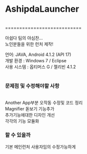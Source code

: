<h1>AshipdaLauncher</h1><br>
===========================<br>

아쉽다 팀의 야심찬...<br>
노인분들을 위한 런처 제작!<br>

언어: JAVA, Android 4.1.2 (API 17)<br>
개발 환경 : Windows 7 / Eclipse<br>
사용 시스템 : 옵티머스 G / 젤리빈 4.1.2<br><br>

<h3>문제점 및 수정해야할 사항</h3><br>
Another App부분 오작동 수정및 코드 정리<br>
Magnifier 돋보기 기능추가<br>
추가기능에대한 디자인 개선<br>
각각의 기능 모듈화<br>

<h3>할 수 있을까</h3>
기본 메인런처 사용자임의 수정가능하게<br>
